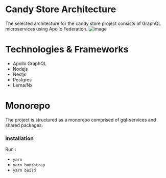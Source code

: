 # Candy Store Architecture
The selected architecture for the candy store project consists of GraphQL microservices using Apollo Federation.
![image](https://drive.google.com/uc?export=view&id=1iXy-FWme4LrWaGeQG7mtk1KOiLFhVCS0)

# Technologies & Frameworks
- Apollo GraphQL
- Nodejs
- Nestjs
- Postgres
- Lerna/Nx

# Monorepo
The project is structured as a monorepo comprised of gql-services and shared packages.

### Installation
Run :
 - `yarn`
 - `yarn bootstrap`
 - `yarn build`


 
